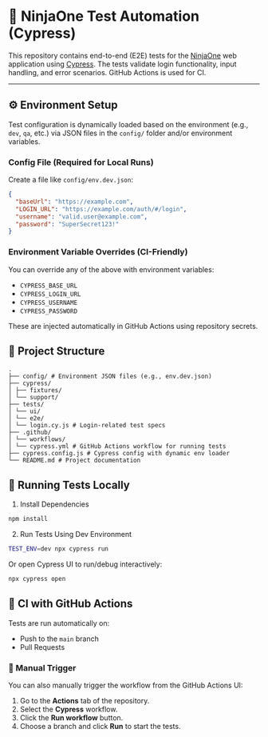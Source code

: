 # 🧪 NinjaOne Test Automation (Cypress)

This repository contains end-to-end (E2E) tests for the [NinjaOne](https://www.ninjaone.com/) web application using [Cypress](https://www.cypress.io/). The tests validate login functionality, input handling, and error scenarios. GitHub Actions is used for CI.

---

## ⚙️ Environment Setup

Test configuration is dynamically loaded based on the environment (e.g., `dev`, `qa`, etc.) via JSON files in the `config/` folder and/or environment variables.

### Config File (Required for Local Runs)

Create a file like `config/env.dev.json`:

```json
{
  "baseUrl": "https://example.com",
  "LOGIN_URL": "https://example.com/auth/#/login",
  "username": "valid.user@example.com",
  "password": "SuperSecret123!"
}
```

### Environment Variable Overrides (CI-Friendly)

You can override any of the above with environment variables:

- `CYPRESS_BASE_URL`
- `CYPRESS_LOGIN_URL`
- `CYPRESS_USERNAME`
- `CYPRESS_PASSWORD`

These are injected automatically in GitHub Actions using repository secrets.

## 📁 Project Structure
```
.
├── config/ # Environment JSON files (e.g., env.dev.json)
├── cypress/
│ ├── fixtures/
│ └── support/ 
├── tests/
│ └── ui/
│ └── e2e/
│ └── login.cy.js # Login-related test specs
├── .github/
│ └── workflows/
│ └── cypress.yml # GitHub Actions workflow for running tests
├── cypress.config.js # Cypress config with dynamic env loader
└── README.md # Project documentation
```

## 🚀 Running Tests Locally

1. Install Dependencies
```bash
npm install
```

2. Run Tests Using Dev Environment
```bash
TEST_ENV=dev npx cypress run
```

Or open Cypress UI to run/debug interactively:
```bash
npx cypress open
```

## 🤖 CI with GitHub Actions

Tests are run automatically on:

- Push to the `main` branch  
- Pull Requests

### 🧭 Manual Trigger

You can also manually trigger the workflow from the GitHub Actions UI:

1. Go to the **Actions** tab of the repository.
2. Select the **Cypress** workflow.
3. Click the **Run workflow** button.
4. Choose a branch and click **Run** to start the tests.

